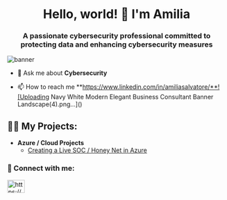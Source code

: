 <h1 align="center">Hello, world! 👋 I'm Amilia</h1>
<h3 align="center">A passionate cybersecurity professional committed to protecting data and enhancing cybersecurity measures</h3>
 
![banner](https://user-images.githubusercontent.com/132176058/236627675-c52e9632-6bf9-4d89-a0f9-6e77cb471daf.png)



- 💬 Ask me about **Cybersecurity**

- 📫 How to reach me **https://www.linkedin.com/in/amiliasalvatore/**![Uploading Navy White Modern Elegant Business Consultant Banner Landscape(4).png…]()





<h2>👨‍💻 My Projects:</h2>

- <b>Azure / Cloud Projects</b>
  - [Creating a Live SOC / Honey Net in Azure](https://github.com/AmiliaSalva/Azure-Honey-Net-SOC)






<h3 align="left">🤳 Connect with me:</h3>
<p align="left">
<a href="https://linkedin.com/in/https://www.linkedin.com/in/amiliasalvatore/" target="blank"><img align="center" src="https://raw.githubusercontent.com/rahuldkjain/github-profile-readme-generator/master/src/images/icons/Social/linked-in-alt.svg" alt="https://www.linkedin.com/in/amiliasalvatore/" height="30" width="40" /></a>
</p>


